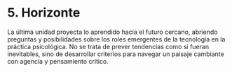 # 5. Horizonte

La última unidad proyecta lo aprendido hacia el futuro cercano, abriendo preguntas y posibilidades sobre los roles emergentes de la tecnología en la práctica psicológica. No se trata de prever tendencias como si fueran inevitables, sino de desarrollar criterios para navegar un paisaje cambiante con agencia y pensamiento crítico.

